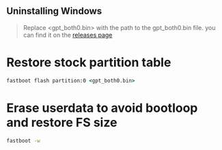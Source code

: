 ## Uninstalling Windows


> Replace <gpt_both0.bin> with the path to the gpt_both0.bin file. you can find it on the [releases page](../../../../releases/)


# Restore stock partition table

```cmd
fastboot flash partition:0 <gpt_both0.bin>
```

# Erase userdata to avoid bootloop and restore FS size
```cmd
fastboot -w
```
